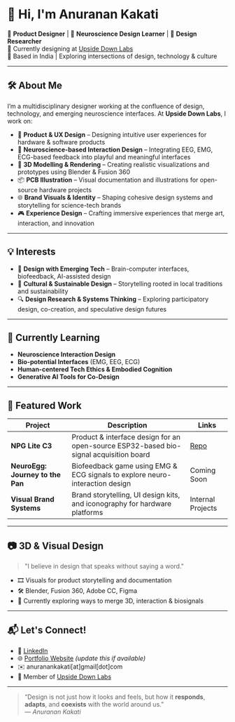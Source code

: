 # 👋 Hi, I'm Anuranan Kakati

🎨 **Product Designer** | 🧠 **Neuroscience Design Learner** | 🧪 **Design Researcher**  
🌱 Currently designing at [Upside Down Labs](https://github.com/upsidedownlabs)  
📍 Based in India | Exploring intersections of design, technology & culture

---

## 🛠️ About Me

I’m a multidisciplinary designer working at the confluence of design, technology, and emerging neuroscience interfaces. At **Upside Down Labs**, I work on:

- 🎯 **Product & UX Design** – Designing intuitive user experiences for hardware & software products  
- 🧠 **Neuroscience-based Interaction Design** – Integrating EEG, EMG, ECG-based feedback into playful and meaningful interfaces  
- 🧩 **3D Modelling & Rendering** – Creating realistic visualizations and prototypes using Blender & Fusion 360  
- 📦 **PCB Illustration** – Visual documentation and illustrations for open-source hardware projects  
- 🌐 **Brand Visuals & Identity** – Shaping cohesive design systems and storytelling for science-tech brands  
- 🎮 **Experience Design** – Crafting immersive experiences that merge art, interaction, and innovation  

---

## 💡 Interests

- 🧬 **Design with Emerging Tech** – Brain-computer interfaces, biofeedback, AI-assisted design  
- 🧭 **Cultural & Sustainable Design** – Storytelling rooted in local traditions and sustainability  
- 🔍 **Design Research & Systems Thinking** – Exploring participatory design, co-creation, and speculative design futures  

---

## 🧠 Currently Learning

- **Neuroscience Interaction Design**
- **Bio-potential Interfaces** (EMG, EEG, ECG)
- **Human-centered Tech Ethics & Embodied Cognition**
- **Generative AI Tools for Co-Design**

---

## 📌 Featured Work

| Project | Description | Links |
|--------|-------------|-------|
| **NPG Lite C3** | Product & interface design for an open-source ESP32-based bio-signal acquisition board | [Repo](https://github.com/upsidedownlabs/NPG-Lite-C3) |
| **NeuroEgg: Journey to the Pan** | Biofeedback game using EMG & ECG signals to explore neuro-interaction design | Coming Soon |
| **Visual Brand Systems** | Brand storytelling, UI design kits, and iconography for hardware platforms | Internal Projects |

---

## 📷 3D & Visual Design

> "I believe in design that speaks without saying a word."

- 🎞️ Visuals for product storytelling and documentation  
- 🛠️ Blender, Fusion 360, Adobe CC, Figma  
- 🧪 Currently exploring ways to merge 3D, interaction & biosignals  

---

## 📬 Let's Connect!

- 💼 [LinkedIn](https://www.linkedin.com/in/anuranan-kakati)
- 🌐 [Portfolio Website](https://your-website-link.com) *(update this if available)*
- ✉️ anuranankakati[at]gmail[dot]com  
- 🧪 Member of [Upside Down Labs](https://github.com/upsidedownlabs)

---

> “Design is not just how it looks and feels, but how it **responds**, **adapts**, and **coexists** with the world around us.”  
> — *Anuranan Kakati*

